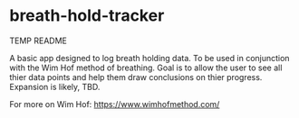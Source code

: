 # breath-hold-tracker
TEMP README

A basic app designed to log breath holding data. To be used in conjunction with
the Wim Hof method of breathing. Goal is to allow the user to see all thier data 
points and help them draw conclusions on thier progress. Expansion is likely, TBD.

For more on Wim Hof:
https://www.wimhofmethod.com/
